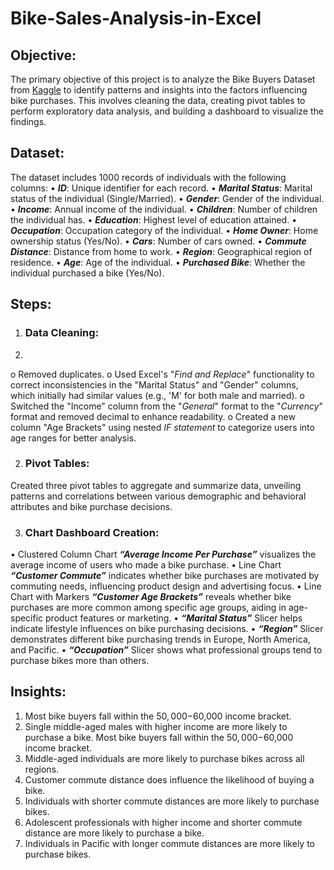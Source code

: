 # **Bike-Sales-Analysis-in-Excel**

## **Objective:**
The primary objective of this project is to analyze the Bike Buyers Dataset from [Kaggle](https://www.kaggle.com/datasets/heeraldedhia/bike-buyers?resource=download) to identify patterns and insights into the factors influencing bike purchases. This involves cleaning the data, creating pivot tables to perform exploratory data analysis, and building a dashboard to visualize the findings.

## **Dataset:**
The dataset includes 1000 records of individuals with the following columns:
•	**_ID_**: Unique identifier for each record.
•	**_Marital Status_**: Marital status of the individual (Single/Married).
•	**_Gender_**: Gender of the individual.
•	**_Income_**: Annual income of the individual.
•	**_Children_**: Number of children the individual has.
•	**_Education_**: Highest level of education attained.
•	**_Occupation_**: Occupation category of the individual.
•	**_Home Owner_**: Home ownership status (Yes/No).
•	**_Cars_**: Number of cars owned.
•	**_Commute Distance_**: Distance from home to work.
•	**_Region_**: Geographical region of residence.
•	**_Age_**: Age of the individual.
•	**_Purchased Bike_**: Whether the individual purchased a bike (Yes/No).

## **Steps:**

1.	### Data Cleaning:
2.	
o	Removed duplicates.
o	Used Excel's "_Find and Replace_" functionality to correct inconsistencies in the "Marital Status" and "Gender" columns, which initially had similar values (e.g., 'M' for both male and married).
o	Switched the "Income" column from the "_General_" format to the "_Currency_" format and removed decimal to enhance readability.
o	Created a new column "Age Brackets" using nested _IF statement_ to categorize users into age ranges for better analysis.

2.	### Pivot Tables:

Created three pivot tables to aggregate and summarize data, unveiling patterns and correlations between various demographic and behavioral attributes and bike purchase decisions.

3.	### Chart Dashboard Creation:

•	Clustered Column Chart **_“Average Income Per Purchase”_** visualizes the average income of users who made a bike purchase.
•	Line Chart **_“Customer Commute”_** indicates whether bike purchases are motivated by commuting needs, influencing product design and advertising focus.
•	Line Chart with Markers **_“Customer Age Brackets”_** reveals whether bike purchases are more common among specific age groups, aiding in age-specific product features or marketing.
•	**_“Marital Status”_** Slicer helps indicate lifestyle influences on bike purchasing decisions.
•	**_“Region”_** Slicer demonstrates different bike purchasing trends in Europe, North America, and Pacific.
•	**_“Occupation”_** Slicer shows what professional groups tend to purchase bikes more than others.

## **Insights:**

1) Most bike buyers fall within the $50,000-$60,000 income bracket.
2) Single middle-aged males with higher income are more likely to purchase a bike. Most bike buyers fall within the $50,000-$60,000 income bracket.
3) Middle-aged individuals are more likely to purchase bikes across all regions.
4) Customer commute distance does influence the likelihood of buying a bike.
5) Individuals with shorter commute distances are more likely to purchase bikes.
6) Adolescent professionals with higher income and shorter commute distance are more likely to purchase a bike.
7) Individuals in Pacific with longer commute distances are more likely to purchase bikes.



